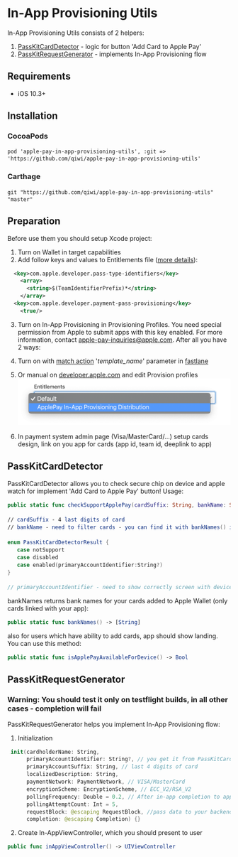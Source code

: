 # In-App Provisioning Utils

In-App Provisioning Utils consists of 2 helpers:
1. [PassKitCardDetector](#PassKitCardDetector) - logic for button 'Add Card to Apple Pay'
2. [PassKitRequestGenerator](#PassKitRequestGenerator) - implements In-App Provisioning flow

## Requirements
* iOS 10.3+

## Installation

### CocoaPods
```
pod 'apple-pay-in-app-provisioning-utils', :git => 'https://github.com/qiwi/apple-pay-in-app-provisioning-utils'
```

### Carthage
```
git "https://github.com/qiwi/apple-pay-in-app-provisioning-utils" "master"
```


## Preparation
Before use them you should setup Xcode project:
1. Turn on Wallet in target capabilities
2. Add follow keys and values to Entitlements file ([more details](https://developer.apple.com/library/archive/documentation/Miscellaneous/Reference/EntitlementKeyReference/ApplePayandPassKitEntitlements/ApplePayandPassKitEntitlements.html)):
```xml
  <key>com.apple.developer.pass-type-identifiers</key>
    <array>
      <string>$(TeamIdentifierPrefix)*</string>
    </array>
  <key>com.apple.developer.payment-pass-provisioning</key>
    <true/>
```

3. Turn on In-App Provisioning in Provisioning Profiles. You need special permission from Apple to submit apps with this key enabled. For more information, contact apple-pay-inquiries@apple.com. After all you have 2 ways:
 1. Turn on with [match action](https://docs.fastlane.tools/actions/match/) '*template_name*' parameter in [fastlane](https://fastlane.tools)
 2. Or manual on [developer.apple.com](https://developer.apple.com) and edit Provision profiles ![](https://github.com/qiwi/apple-pay-in-app-provisioning-utils/blob/master/images/provision-profile.png)

4. In payment system admin page (Visa/MasterCard/...) setup cards design, link on you app for cards (app id, team id, deeplink to app)


 ## PassKitCardDetector

 PassKitCardDetector allows you to check secure chip on device and apple watch for implement 'Add Card to Apple Pay' button!
 Usage:
 ```swift
public static func checkSupportApplePay(cardSuffix: String, bankName: String) -> PassKitCardDetectorResult

// cardSuffix - 4 last digits of card
// bankName - need to filter cards - you can find it with bankNames() if added card before with 'Apple Wallet'

enum PassKitCardDetectorResult {
	case notSupport
	case disabled
	case enabled(primaryAccountIdentifier:String?)
}

// primaryAccountIdentifier - need to show correctly screen with device selection for in-app provisioning

 ```

bankNames returns bank names for your cards added to Apple Wallet (only cards linked with your app):

```swift
public static func bankNames() -> [String]
```

also for users which have ability to add cards, app should show landing. You can use this method:

```swift
public static func isApplePayAvailableForDevice() -> Bool
```

 ## PassKitRequestGenerator
 ### Warning: You should test it only on testflight builds, in all other cases - completion will fail
 PassKitRequestGenerator helps you implement In-App Provisioning flow:

1. Initialization
 ```swift
  init(cardholderName: String,
       primaryAccountIdentifier: String?, // you get it from PassKitCardDetectorResult
       primaryAccountSuffix: String, // last 4 digits of card
       localizedDescription: String,
       paymentNetwork: PaymentNetwork, // VISA/MasterCard
       encryptionScheme: EncryptionScheme, // ECC_V2/RSA_V2
       pollingFrequency: Double = 0.2, // After in-app completion to apple watch, you need to wait a bit time, card adds to passKit not immediately :(
       pollingAttemptCount: Int = 5,
       requestBlock: @escaping RequestBlock, //pass data to your backend and back to apple
       completion: @escaping Completion) {}
 ```
2. Create In-AppViewController, which you should present to user
 ```swift
 public func inAppViewController() -> UIViewController
  ```
